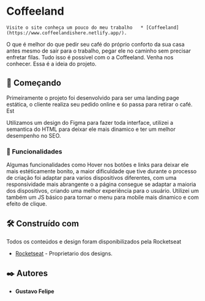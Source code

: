 # Coffeeland
    Visite o site conheça um pouco do meu trabalho   * [Coffeeland](https://www.coffeelandishere.netlify.app/).

O que é melhor do que pedir seu café do próprio conforto da sua casa antes mesmo de sair para o trabalho, pegar ele no caminho sem precisar enfretar filas. Tudo isso é possivel com o a Coffeeland. Venha nos conhecer. Essa é a ideia do projeto.

## 🚀 Começando

Primeiramente o projeto foi desenvolvido para ser uma landing page estática, o cliente realiza seu pedido online e śo passa para retirar o café. Est

Utilizamos um design do Figma para fazer toda interface, utilizei a semantica do HTML para deixar ele mais dinamico e ter um melhor desempenho no SEO.

### 🔧 Funcionalidades

Algumas funcionalidades como Hover nos botões e links para deixar ele mais estéticamente bonito, a maior dificuldade que tive durante o processo de criação foi adaptar para varios dispositivos diferentes, com uma responsividade mais abrangente o a página consegue se adaptar a maioria dos dispositivos, criando uma melhor experiência para o usuário. Utilizei um também um JS básico para tornar o menu para mobile mais dinamico e com efeito de clique.


## 🛠️ Construído com

Todos os conteúdos e design foram disponibilizados pela Rocketseat

* [Rocketseat](https://www.rocketseat.com.br/) - Proprietario dos designs.

## ✒️ Autores

* **Gustavo Felipe**
